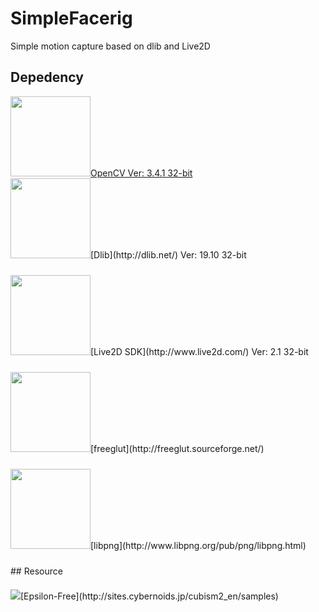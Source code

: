 # SimpleFacerig
Simple motion capture based on dlib and Live2D
## Depedency
<div vertical-align="middle" line-height="64px">
  <a href="https://opencv.org/"><img src="https://opencv.org/assets/theme/logo.png" width="128px" maxHeight="64px">OpenCV Ver: 3.4.1 32-bit</a>
</div>
<div style="vertical-align:middle;line-height:64px;"><img src="http://dlib.net/dlib-logo.png" width="128px" maxHeight="64px">[Dlib](http://dlib.net/) Ver: 19.10 32-bit</div>
<div style="vertical-align:middle;line-height:64px;"><img src="http://www.live2d.com/wp/wp-content/themes/Live2Dv3/images/logo.png" width="128px" maxHeight="64px">[Live2D SDK](http://www.live2d.com/) Ver: 2.1 32-bit</div>
<div style="vertical-align:middle;line-height:64px;"><img src="http://freeglut.sourceforge.net/images/freeglut_logo.png" width="128px" maxHeight="64px">[freeglut](http://freeglut.sourceforge.net/)</div>
<div style="vertical-align:middle;line-height:64px;"><img src="http://www.libpng.org/pub/png/img_png/libpng-88x31.png" width="128px" maxHeight="64px">[libpng](http://www.libpng.org/pub/png/libpng.html)</div>
## Resource
<div style="vertical-align:middle;line-height:64px;"><img src="http://sites.cybernoids.jp/cubism2_en/_/rsrc/1456455454761/samples/epsillon.png" maxWidth="64px" maxHeight="64px">[Epsilon-Free](http://sites.cybernoids.jp/cubism2_en/samples)</div>
